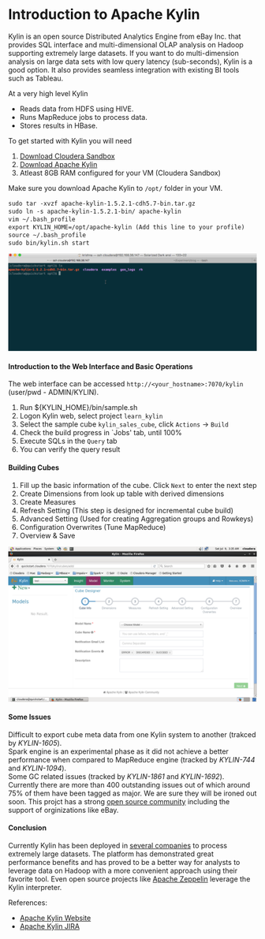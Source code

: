 # Introduction to Apache Kylin

Kylin is an open source Distributed Analytics Engine from eBay Inc. that provides SQL interface and multi-dimensional OLAP analysis on Hadoop supporting extremely large datasets. 
If you want to do multi-dimension analysis on large data sets with low query latency (sub-seconds), Kylin is a good option. It also provides seamless integration with existing BI tools such as Tableau.

At a very high level Kylin  
* Reads data from HDFS using HIVE.
* Runs MapReduce jobs to process data.
* Stores results in HBase.

To get started with Kylin you will need

1. [Download Cloudera Sandbox](http://www.cloudera.com/downloads/quickstart_vms/5-7.html)
2. [Download Apache Kylin](http://wwwftp.ciril.fr/pub/apache/kylin/apache-kylin-1.5.2.1/) 
3. Atleast 8GB RAM configured for your VM (Cloudera Sandbox)

Make sure you download Apache Kylin to `/opt/` folder in your VM. 
```
sudo tar -xvzf apache-kylin-1.5.2.1-cdh5.7-bin.tar.gz  
sudo ln -s apache-kylin-1.5.2.1-bin/ apache-kylin  
vim ~/.bash_profile  
export KYLIN_HOME=/opt/apache-kylin (Add this line to your profile)  
source ~/.bash_profile  
sudo bin/kylin.sh start  
```

![Installation Procedure](install.gif)  

#### Introduction to the Web Interface and Basic Operations
The web interface can be accessed `http://<your_hostname>:7070/kylin` (user/pwd - ADMIN/KYLIN).

1. Run ${KYLIN_HOME}/bin/sample.sh
2. Logon Kylin web, select project `learn_kylin`
3. Select the sample cube `kylin_sales_cube`, click `Actions` -> `Build`
4. Check the build progress in `Jobs' tab, until 100%
5. Execute SQLs in the `Query` tab
6. You can verify the query result

#### Building Cubes

1. Fill up the basic information of the cube. Click `Next` to enter the next step
2. Create Dimensions from look up table with derived dimensions
3. Create Measures 
4. Refresh Setting (This step is designed for incremental cube build)
5. Advanced Setting (Used for creating Aggregation groups and Rowkeys)
6. Configuration Overwrites (Tune MapReduce)
7. Overview & Save

![Building Cubes](cube.png)  

#### Some Issues
Difficult to export cube meta data from one Kylin system to another (trakced by *KYLIN-1605*).  
Spark engine is an experimental phase as it did not achieve a better performance when compared to MapReduce engine (tracked by *KYLIN-744* and *KYLIN-1094*).  
Some GC related issues (tracked by *KYLIN-1861* and *KYLIN-1692*).  
Currently there are more than 400 outstanding issues out of which around 75% of them have been tagged as major. We are sure they will be ironed out soon. This projct has a strong [open source community](https://github.com/apache/kylin/graphs/contributors) including the support of orginizations like eBay.

#### Conclusion
Currently Kylin has been deployed in [several companies](http://kylin.apache.org/community/poweredby.html) to process extremely large datasets. The platform has demonstrated great performance benefits and has proved to be a better way for analysts to leverage data on Hadoop with a more convenient approach using their favorite tool. Even open source projects like [Apache Zeppelin](https://zeppelin.apache.org/) leverage the Kylin interpreter.


References:  
* [Apache Kylin Website](http://kylin.apache.org/)
* [Apache Kylin JIRA](https://issues.apache.org/jira/browse/KYLIN)